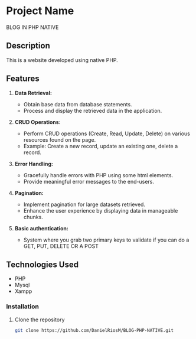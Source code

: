 # Project Name
BLOG IN PHP NATIVE
## Description

This is a website developed using native PHP.

## Features

1. **Data Retrieval:**
   - Obtain base data from database statements.
   - Process and display the retrieved data in the application.

2. **CRUD Operations:**
   - Perform CRUD operations (Create, Read, Update, Delete) on various resources found on the page.
   - Example: Create a new record, update an existing one, delete a record.

3. **Error Handling:**
   - Gracefully handle errors with PHP using some html elements.
   - Provide meaningful error messages to the end-users.

4. **Pagination:**
   - Implement pagination for large datasets retrieved.
   - Enhance the user experience by displaying data in manageable chunks.

5. **Basic authentication:**
   - System where you grab two primary keys to validate if you can do a GET, PUT, DELETE OR A POST


## Technologies Used

- PHP
- Mysql
- Xampp

### Installation

1. Clone the repository
   ```bash
   git clone https://github.com/DanielRiosM/BLOG-PHP-NATIVE.git